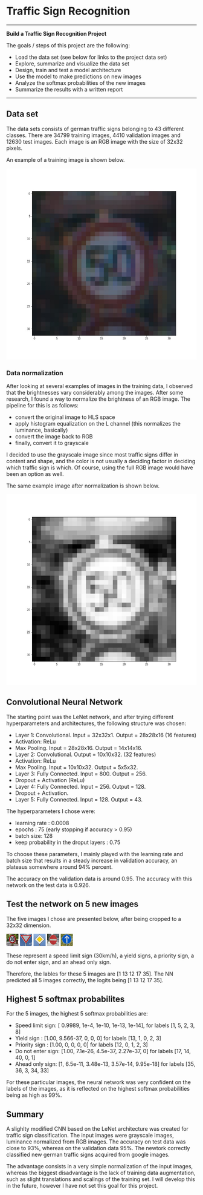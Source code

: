 # **Traffic Sign Recognition** 


---

**Build a Traffic Sign Recognition Project**

The goals / steps of this project are the following:
* Load the data set (see below for links to the project data set)
* Explore, summarize and visualize the data set
* Design, train and test a model architecture
* Use the model to make predictions on new images
* Analyze the softmax probabilities of the new images
* Summarize the results with a written report

[//]: # (Image References)
[before]: ./examples/before.jpg "Original image"
[after]:  ./examples/after.jpg  "Nomalized image"

[image1]: ./examples/visualization.jpg "Visualization"
[image2]: ./examples/grayscale.jpg "Grayscaling"
[image3]: ./examples/random_noise.jpg "Random Noise"
[img30]: ./german/30.jpg "Speed limit 30km/h"
[imgyield]: ./german/yield.jpg "Yield"
[imgahead]: ./german/oneway.jpg "Ahead only"
[imgpriority]: ./german/rightaway.jpg "Priority"
[imgdonotenter]: ./german/donotenter.jpg "Do not enter"

---
## Data set

The data sets consists of german traffic signs belonging to 43 different classes. There are 34799 training images, 4410 validation images and 12630 test images. Each image is an RGB image with the size of 32x32 pixels.

An example of a training image is shown below.

![alt text][before]

### Data normalization
After looking at several examples of images in the training data, I observed that the brightnesses vary considerably among the images. After some research, I found a way to normalize the brightness of an RGB image. The pipeline for this is as follows:

* convert the original image to HLS space
* apply histogram equalization on the L channel (this normalizes the luminance, basically)
* convert the image back to RGB
* finally, convert it to grayscale 

I decided to use the grayscale image since most traffic signs differ in content and shape, and the color is not usually a deciding factor in deciding which traffic sign is which. Of course, using the full RGB image would have been an option as well.

The same example image after normalization is shown below.

![alt text][after]

## Convolutional Neural Network

The starting point was the LeNet network, and after trying different hyperparameters and architectures, the following structure was chosen:

* Layer 1: Convolutional. Input = 32x32x1. Output = 28x28x16 (16 features)
* Activation: ReLu
* Max Pooling. Input = 28x28x16. Output = 14x14x16. 
* Layer 2: Convolutional. Output = 10x10x32. (32 features)
* Activation: ReLu
* Max Pooling. Input = 10x10x32. Output = 5x5x32.
* Layer 3: Fully Connected. Input = 800. Output = 256.
* Dropout + Activation (ReLu)
* Layer 4: Fully Connected. Input = 256. Output = 128.
* Dropout + Activation.
* Layer 5: Fully Connected. Input = 128. Output = 43.

The hyperparameters I chose were:

* learning rate : 0.0008
* epochs : 75 (early stopping if accuracy > 0.95)
* batch size: 128
* keep probability in the droput layers : 0.75

To choose these parameters, I mainly played with the learning rate and batch size that results in a steady increase in validation accuracy, an plateaus somewhere around 94% percent. 

The accuracy on the validation data is around 0.95. The accuracy with this network on the test data is 0.926.

## Test the network on 5 new images

The five images I chose are presented below, after being cropped to a 32x32 dimension.

![alt text][img30]
![alt text][imgyield]
![alt text][imgpriority]
![alt text][imgdonotenter]
![alt text][imgahead]

These represent a speed limit sign (30km/h), a yield signs, a priority sign, a do not enter sign, and an ahead only sign.

Therefore, the lables for these 5 images are [1 13 12 17 35]. 
The NN predicted all 5 images correctly, the logits being [1 13 12 17 35].

## Highest 5 softmax probabilites

For the 5 images, the highest 5 softmax probabilities are:

* Speed limit sign: [ 0.9989, 1e-4, 1e-10, 1e-13, 1e-14], for labels [1, 5, 2, 3, 8]
* Yield sign      : [1.00, 9.566-37, 0, 0, 0] for labels [13, 1, 0, 2, 3]
* Priority sign   : [1.00, 0, 0, 0, 0] for labels [12, 0, 1, 2, 3]
* Do not enter sign: [1.00, 7.1e-26, 4.5e-37, 2.27e-37, 0] for labels [17, 14, 40, 0, 1]
* Ahead only sign:   [1, 6.5e-11, 3.48e-13, 3.57e-14, 9.95e-18] for labels [35, 36, 3, 34, 33] 

For these particular images, the neural network was very confident on the labels of the images, as it is reflected on the highest softmax probabilities being as high as 99%.

## Summary

A slighlty modified CNN based on the LeNet architecture was created for traffic sign classification. The input images were grayscale images, luminance normalized from RGB images. The accuracy on test data was close to 93%, whereas on the validation data 95%. The newtork correctly classified new german traffic signs acquired from google images.

The advantage consists in a very simple normalization of the input images, whereas the biggest disadvantage is the lack of training data augmentation, such as slight translations and scalings of the training set. I will develop this in the future, however I have not set this goal for this project.

